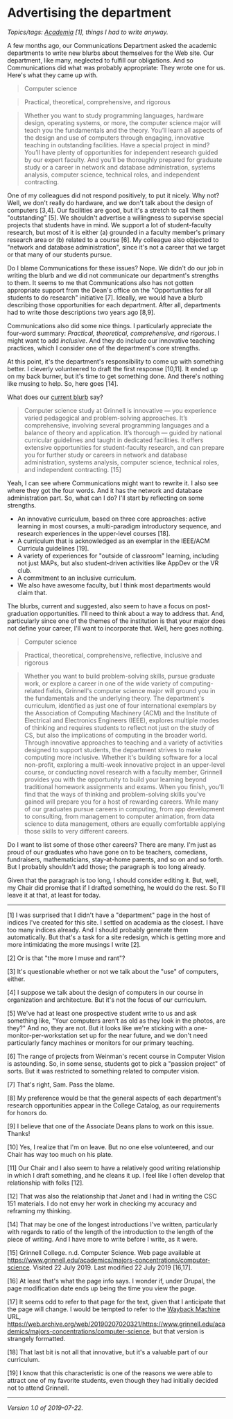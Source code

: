 Advertising the department
==========================

*Topics/tags: [Academia](index-academia) [1], things I had to write
anyway.*

A few months ago, our Communications Department asked the academic
departments to write new blurbs about themselves for the Web site.
Our department, like many, neglected to fulfill our obligations.
And so Communications did what was probably appropriate: They wrote
one for us.  Here's what they came up with.

> Computer science

> Practical, theoretical, comprehensive, and rigorous

> Whether you want to study programming languages, hardware design,
operating systems, or more, the computer science major will teach you
the fundamentals and the theory. You’ll learn all aspects of the
design and use of computers through engaging, innovative teaching in
outstanding facilities. Have a special project in mind? You’ll have
plenty of opportunities for independent research guided by our expert
faculty. And you’ll be thoroughly prepared for graduate study or
a career in network and database administration, systems analysis,
computer science, technical roles, and independent contracting.

One of my colleagues did not respond positively, to put it nicely.
Why not?  Well, we don't really do hardware, and we don't talk about the
design of computers [3,4].  Our facilities are good, but it's a stretch
to call them "outstanding" [5].  We shouldn't advertise a willingness to
supervise special projects that students have in mind.  We support a lot
of student-faculty research, but most of it is either (a) grounded in a
faculty member's primary research area or (b) related to a course [6].
My colleague also objected to "network and database administration", since
it's not a career that we target or that many of our students pursue.

Do I blame Communications for these issues?  Nope.  We didn't do our
job in writing the blurb and we did not communicate our department's
strengths to them.  It seems to me that Communications also has not
gotten appropriate support from the Dean's office on the "Opportunities
for all students to do research" initiative [7]. Ideally, we would have a
blurb describing those opportunities for each department.  After all,
departments had to write those descriptions two years ago [8,9].

Communications also did some nice things.  I particularly appreciate
the four-word summary: _Practical, theoretical, comprehensive, and
rigorous_.  I might want to add _inclusive_.  And they do include our
innovative teaching practices, which I consider one of the department's
core strengths.

At this point, it's the department's responsibility to come up with
something better.  I cleverly volunteered to draft the first response
[10,11].  It ended up on my back burner, but it's time to get something
done.  And there's nothing like musing to help.  So, here goes [14].

What does our [current blurb](https://www.grinnell.edu/academics/majors-concentrations/computer-science) say?

> Computer science study at Grinnell is innovative — you experience varied pedagogical and problem-solving approaches. It’s comprehensive, involving several programming languages and a balance of theory and application. It’s thorough — guided by national curricular guidelines and taught in dedicated facilities. It offers extensive opportunities for student-faculty research, and can prepare you for further study or careers in network and database administration, systems analysis, computer science, technical roles, and independent contracting. [15]

Yeah, I can see where Communications might want to rewrite it.  I also see where
they got the four words.  And it has the network and database administration
part.  So, what can I do?  I'll start by reflecting on some strengths.

* An innovative curriculum, based on three core approaches:
  active learning in most courses, a multi-paradigm introductory
  sequence, and research experiences in the upper-level courses 
  [18].
* A curriculum that is acknowledged as an exemplar in the IEEE/ACM
  Curricula guidelines [19].
* A variety of experiences for "outside of classroom" learning, including
  not just MAPs, but also student-driven activities like AppDev or the
  VR club.
* A commitment to an inclusive curriculum.
* We also have awesome faculty, but I think most departments would
  claim that.

The blurbs, current and suggested, also seem to have a focus on 
post-graduation opportunities.  I'll need to think about a way to
address that.  And, particularly since one of the themes of the
institution is that your major does not define your career, I'll
want to incorporate that.  Well, here goes nothing.

> Computer science

> Practical, theoretical, comprehensive, reflective, inclusive and rigorous

> Whether you want to build problem-solving skills, pursue
graduate work, or explore a career in one of the wide variety of
computing-related fields, Grinnell's computer science major will ground
you in the fundamentals and the underlying theory.  The department's
curriculum, identified as just one of four international exemplars
by the Association of Computing Machinery (ACM) and the Institute of
Electrical and Electronics Engineers (IEEE), explores multiple modes
of thinking and requires students to reflect not just on the study
of CS, but also the implications of computing in the broader world.
Through innovative approaches to teaching and a variety of activities
designed to support students, the department strives to make computing
more inclusive.  Whether it's building software for a local non-profit,
exploring a multi-week innovative project in an upper-level course, or
conducting novel research with a faculty member, Grinnell provides you
with the opportunity to build your learning beyond traditional homework
assignments and exams.  When you finish, you'll find that the ways of
thinking and problem-solving skills you've gained will prepare you for a
host of rewarding careers.  While many of our graduates pursue careers
in computing, from app development to consulting, from management to
computer animation, from data science to data management, others are
equally comfortable applying those skills to very different careers.

Do I want to list some of those other careers? There are many. I'm just
as proud of our graduates who have gone on to be teachers, comedians,
fundraisers, mathematicians, stay-at-home parents, and so on and so forth.
But I probably shouldn't add those; the paragraph is too long already.

Given that the paragraph is too long, I should consider editing it.
But, well, my Chair did promise that if I drafted something, he would
do the rest.  So I'll leave it at that, at least for today.

---

[1] I was surprised that I didn't have a "department" page in
the host of indices I've created for this site.  I settled on academia
as the closest.  I have too many indices already.  And I should probably
generate them automatically.  But that's a task for a site redesign,
which is getting more and more intimidating the more musings I write [2].

[2] Or is that "the more I muse and rant"?

[3] It's questionable whether or not we talk about the "use" of computers,
either.

[4] I suppose we talk about the design of computers in our course in
organization and architecture.  But it's not the focus of
our curriculum.

[5] We've had at least one prospective student write to us and ask
something like, "Your computers aren't as old as they look in the photos,
are they?"  And no, they are not.  But it looks like we're sticking with
a one-monitor-per-workstation set up for the near future, and we don't
need particularly fancy machines or monitors for our primary teaching.

[6] The range of projects from Weinman's recent course in Computer Vision
is astounding.  So, in some sense, students got to pick a "passion project"
of sorts.  But it was restricted to something related to computer vision.

[7] That's right, Sam. Pass the blame.

[8] My preference would be that the general aspects of each department's
research opportunities appear in the College Catalog, as our requirements
for honors do.

[9] I believe that one of the Associate Deans plans to work on this issue.
Thanks!

[10] Yes, I realize that I'm on leave.  But no one else volunteered, and
our Chair has way too much on his plate.

[11] Our Chair and I also seem to have a relatively good writing
relationship in which I draft something, and he cleans it up.  I feel
like I often develop that relationship with folks [12].

[12] That was also the relationship that Janet and I had in writing
the CSC 151 materials.  I do not envy her work in checking my accuracy
and reframing my thinking.

[14] That may be one of the longest introductions I've written, particularly
with regards to ratio of the length of the introduction to the length of
the piece of writing.  And I have more to write before I write, as it were.

[15] Grinnell College.  n.d.  Computer Science.  Web page available at
<https://www.grinnell.edu/academics/majors-concentrations/computer-science>.
Visited 22 July 2019.  Last modified 22 July 2019 [16,17].

[16] At least that's what the page info says.  I wonder if, under Drupal, 
the page modification date ends up being the time you view the page.

[17] It seems odd to refer to that page for the text, given that I anticipate
that the page will change.  I would be tempted to refer to the [Wayback Machine](https://web.archive.org/) URL, <https://web.archive.org/web/20190207020321/https://www.grinnell.edu/academics/majors-concentrations/computer-science>, but
that version is strangely formatted.

[18] That last bit is not all that innovative, but it's a valuable
part of our curriculum.

[19] I know that this characteristic is one of the reasons we were able
to attract one of my favorite students, even though they had initially
decided not to attend Grinnell.

---

*Version 1.0 of 2019-07-22.*
